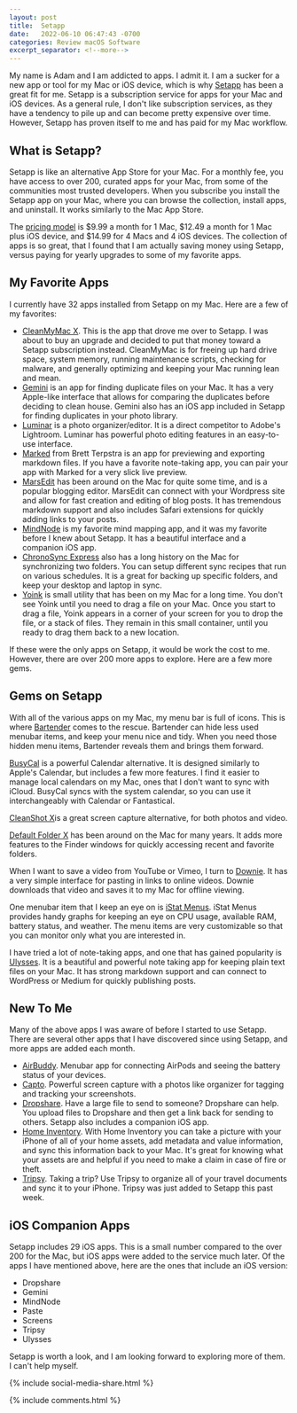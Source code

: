 ```yaml
---
layout: post
title:  Setapp
date:   2022-06-10 06:47:43 -0700
categories: Review macOS Software
excerpt_separator: <!--more-->
---
```


My name is Adam and I am addicted to apps. I admit it. I am a sucker for a new app or tool for my Mac or iOS device, which is why [Setapp](https://setapp.com) has been a great fit for me. Setapp is a subscription service for apps for your Mac and iOS devices. <!--more--> As a general rule, I don't like subscription services, as they have a tendency to pile up and can become pretty expensive over time. However, Setapp has proven itself to me and has paid for my Mac workflow. 

## What is Setapp?

Setapp is like an alternative App Store for your Mac. For a monthly fee, you have access to over 200, curated apps for your Mac, from some of the communities most trusted developers. When you subscribe you install the Setapp app on your Mac, where you can browse the collection, install apps, and uninstall. It works similarly to the Mac App Store. 

The [pricing model](https://setapp.com/pricing) is $9.99 a month for 1 Mac, $12.49 a month for 1 Mac plus iOS device, and $14.99 for 4 Macs and 4 iOS devices. The collection of apps is so great, that I found that I am actually saving money using Setapp, versus paying for yearly upgrades to some of my favorite apps. 

## My Favorite Apps

I currently have 32 apps installed from Setapp on my Mac. Here are a few of my favorites: 

- [CleanMyMac X](https://cleanmymac.com). This is the app that drove me over to Setapp. I was about to buy an upgrade and decided to put that money toward a Setapp subscription instead. CleanMyMac is for freeing up hard drive space, system memory, running maintenance scripts, checking for malware, and generally optimizing and keeping your Mac running lean and mean. 
- [Gemini](https://macpaw.com/gemini) is an app for finding duplicate files on your Mac. It has a very Apple-like interface that allows for comparing the duplicates before deciding to clean house. Gemini also has an iOS app included in Setapp for finding duplicates in your photo library. 
- [Luminar](https://skylum.com/luminar-4) is a photo organizer/editor. It is a direct competitor to Adobe's Lightroom. Luminar has powerful photo editing features in an easy-to-use interface. 
- [Marked](https://marked2app.com) from Brett Terpstra is an app for previewing and exporting markdown files. If you have a favorite note-taking app, you can pair your app with Marked for a very slick live preview. 
- [MarsEdit](https://redsweater.com/marsedit/) has been around on the Mac for quite some time, and is a popular blogging editor. MarsEdit can connect with your Wordpress site and allow for fast creation and editing of blog posts. It has tremendous markdown support and also includes Safari extensions for quickly adding links to your posts. 
- [MindNode](https://www.mindnode.com) is my favorite mind mapping app, and it was my favorite before I knew about Setapp. It has a beautiful interface and a companion iOS app. 
- [ChronoSync Express](https://www.econtechnologies.com/chronosync-express/overview.html) also has a long history on the Mac for synchronizing two folders. You can setup different sync recipes that run on various schedules. It is a great for backing up specific folders, and keep your desktop and laptop in sync. 
- [Yoink](https://eternalstorms.at/yoink/mac/) is small utility that has been on my Mac for a long time. You don't see Yoink until you need to drag a file on your Mac. Once you start to drag a file, Yoink appears in a corner of your screen for you to drop the file, or a stack of files. They remain in this small container, until you ready to drag them back to a new location. 

If these were the only apps on Setapp, it would be work the cost to me. However, there are over 200 more apps to explore. Here are a few more gems. 

## Gems on Setapp

With all of the various apps on my Mac, my menu bar is full of icons. This is where [Bartender](https://www.macbartender.com) comes to the rescue. Bartender can hide less used menubar items, and keep your menu nice and tidy. When you need those hidden menu items, Bartender reveals them and brings them forward. 

[BusyCal](https://www.busymac.com/busycal/index.html) is a powerful Calendar alternative. It is designed similarly to Apple's Calendar, but includes a few more features. I find it easier to manage local calendars on my Mac, ones that I don't want to sync with iCloud. BusyCal syncs with the system calendar, so you can use it interchangeably with Calendar or Fantastical. 

[CleanShot X](https://cleanshot.com)is a great screen capture alternative, for both photos and video. 

[Default Folder X](https://www.stclairsoftD.com/DefaultFolderX/) has been around on the Mac for many years. It adds more features to the Finder windows for quickly accessing recent and favorite folders. 

When I want to save a video from YouTube or Vimeo, I turn to [Downie](https://software.charliemonroe.net/downie/). It has a very simple interface for pasting in links to online videos. Downie downloads that video and saves it to my Mac for offline viewing. 

One menubar item that I keep an eye on is [iStat Menus](https://bjango.com/mac/istatmenus/). iStat Menus provides handy graphs for keeping an eye on CPU usage, available RAM, battery status, and weather. The menu items are very customizable so that you can monitor only what you are interested in. 

I have tried a lot of note-taking apps, and one that has gained popularity is [Ulysses](https://ulysses.app). It is a beautiful and powerful note taking app for keeping plain text files on your Mac. It has strong markdown support and can connect to WordPress or Medium for quickly publishing posts. 

## New To Me

Many of the above apps I was aware of before I started to use Setapp. There are several other apps that I have discovered since using Setapp, and more apps are added each month. 

- [AirBuddy](https://v2.airbuddy.app). Menubar app for connecting AirPods and seeing the battery status of your devices. 
- [Capto](https://www.globaldelight.com/capto/). Powerful screen capture with a photos like organizer for tagging and tracking your screenshots. 
- [Dropshare](https://dropshare.app). Have a large file to send to someone? Dropshare can help. You upload files to Dropshare and then get a link back for sending to others. Setapp also includes a companion iOS app. 
- [Home Inventory](https://apps.apple.com/us/app/home-inventory/id413564952?mt=12). With Home Inventory you can take a picture with your iPhone of all of your home assets, add metadata and value information, and sync this information back to your Mac. It's great for knowing what your assets are and helpful if you need to make a claim in case of fire or theft. 
- [Tripsy](https://tripsy.app). Taking a trip? Use Tripsy to organize all of your travel documents and sync it to your iPhone. Tripsy was just added to Setapp this past week. 

## iOS Companion Apps

Setapp includes 29 iOS apps. This is a small number compared to the over 200 for the Mac, but iOS apps were added to the service much later. Of the apps I have mentioned above, here are the ones that include an iOS version: 

- Dropshare
- Gemini
- MindNode
- Paste
- Screens
- Tripsy
- Ulysses

Setapp is worth a look, and I am looking forward to exploring more of them. I can't help myself.   


{% include social-media-share.html %}




{% include comments.html %}